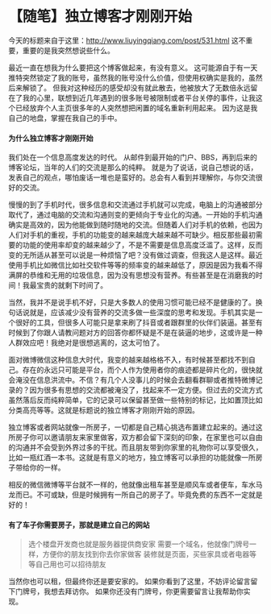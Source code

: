 # 【随笔】独立博客才刚刚开始




今天的标题来自于这里：http://www.liuyingqiang.com/post/531.html   这不重要，重要的是我突然想说些什么。

最近一直在想我为什么要把这个博客做起来，有没有意义。
这可能源自于有一天推特突然锁定了我的账号，虽然我的账号没什么价值，但使用权确实是我的，虽然后来解锁了。
但我对这种经历的感受却没有就此散去，他被放大了无数倍永远留在了我的心里，联想到近几年遇到的很多账号被限制或者平台关停的事件，让我这个已经放弃个人主页很多年的人突然想把闲置的域名重新利用起来。
因为这是我自己的地盘，掌握在我自己的手中。

#### 为什么独立博客才刚刚开始

我们处在一个信息高度发达的时代。
从邮件到最开始的门户、BBS，再到后来的博客论坛，当年的人们的交流是那么的纯粹。
就是为了说话，说自己想说的话，发表自己的观点，哪怕废话一堆也是蛮好的。总会有人看到并理解你，与你交流很好的交流。

慢慢的到了手机时代，很多信息和交流通过手机就可以完成，电脑上的沟通被部分取代了，通过电脑的交流和沟通则变的更倾向于专业化的沟通。一开始的手机沟通确实是高效的，因为他能做到随时随地的交流。但随着人们对手机的依赖，也因为人们对手机的重视，手机的功能变的越来越庞大越来越不可缺少。相反那些最初需要的功能的使用率却变的越来越少了，不是不需要是信息高度泛滥了。这样，反而变的无所适从甚至可以说是一种烦恼了吧？没有做过调查，但我这人是这样。最近使用手机比如微信比如社交软件等等的频率变的越来越低了，原因是因为我看不得满屏的恭维和无用的垃圾信息，因为没有思想没有营养。有些甚至是在消磨我的时间！我最宝贵的就剩下时间了。

当然，我并不是说手机不好，只是大多数人的使用习惯可能已经不是健康的了。换句话说就是，应该减少没有营养的交流多做一些深度的思考和发现。手机其实是一个很好的工具，但很多人可能只是拿来刷了抖音或者跟群里的伙伴们装逼。甚至有时候到了你跟人请教问题对方的回答你都怀疑是不是在装逼的地步，这或许是一种人群效应吧！我绝对是很想逃离的，这太可怕了。

面对微博微信这种信息大时代，我变的越来越格格不入，有时候甚至都找不到自己。存在的永远只可能是平台，而个人作为使用者你的痕迹都是碎片化的，很快就会淹没在信息洪流中。不信？有几个人没事儿的时候会去翻看群聊或者推特微博记录的？因为很多有思想的交流都被淹没了，找起来不一定方便。但过去的交流方式虽然落后反而纯粹简单，它的记录可以保留甚至做一些特别的标记，比如置顶比如分类高亮等等。这就是标题说的独立博客才刚刚开始的原因。

独立博客或者网站就像一所房子，一切都是自己精心挑选布置建立起来的。通过这所房子你可以邀请朋友来家里做客，双方都会留下深刻的印象，在家里也可以自由的沟通并不会受到外界过多的干扰。而且朋友带到你家里的礼物你可以享受很久，比如一瓶红酒一本书。这就是有意义的地方，独立博客可以承担的功能就像一所房子带给你的一样。

相反的微信微博等平台就不一样的，他就像出租车甚至是顺风车或者便车，车水马龙而已。不可或缺，但是时候拥有一所自己的房子了。毕竟免费的东西不一定就是好的！

#### 有了车子你需要房子，那就是建立自己的网站

> 选个楼盘开发商也就是服务器提供商安家
> 需要一个域名，他就像门牌号一样，方便你的朋友找到你去你家做客
> 装修就是页面，买些家具或者电器等等自己用也可以招待朋友

当然你也可以租，但最终你还是要安家的。
如果你看到了这里，不妨评论留言留下门牌号，我想去拜访你。
如果你还没有门牌号，你更需要留言让我帮助你实现。
